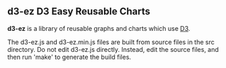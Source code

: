 ## d3-ez D3 Easy Reusable Charts

**d3-ez** is a library of reusable graphs and charts which use [D3](http://www.d3js.org/).

The d3-ez.js and d3-ez.min.js files are built from source files in the src directory.
Do not edit d3-ez.js directly. Instead, edit the source files, and then run 'make' to generate the build files.
